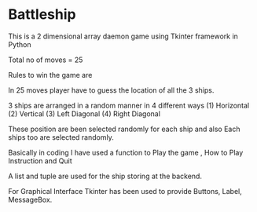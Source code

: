 # Battleship

This is a 2 dimensional array daemon game using Tkinter framework in Python

Total no of moves = 25 

Rules to win the game are 

In 25 moves player have to guess the location of all the 3 ships. 

3 ships are arranged in a random manner in 4 different ways
       (1) Horizontal
       (2) Vertical
       (3) Left Diagonal
       (4) Right Diagonal
       
These position are been selected randomly for each ship and also
       Each ships too are selected randomly.
       
       
Basically in coding I have used a function to Play the game , How to Play Instruction and Quit

A list and tuple are used for the ship storing at the backend.

For Graphical Interface Tkinter has been used to provide Buttons, Label, MessageBox.

